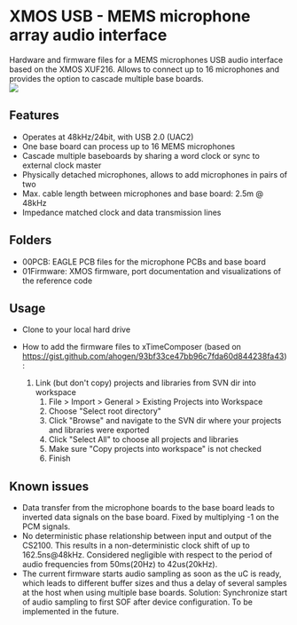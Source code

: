 # XMOS USB - MEMS microphone array audio interface
Hardware and firmware files for a MEMS microphones USB audio interface based on the XMOS XUF216. Allows to connect up to  16 microphones and provides the option to cascade multiple base boards.  
<img src="https://github.com/simongapp/xmos_usb_mems_interface/blob/master/images/IMG_5449.JPG">  

## Features
- Operates at 48kHz/24bit, with USB 2.0 (UAC2)
- One base board can process up to 16 MEMS microphones
- Cascade multiple baseboards by sharing a word clock or sync to external clock master
- Physically detached microphones, allows to add microphones in pairs of two
- Max. cable length between microphones and base board: 2.5m @ 48kHz
- Impedance matched clock and data transmission lines

## Folders
- 00PCB: EAGLE PCB files for the microphone PCBs and base board
- 01Firmware: XMOS firmware, port documentation and visualizations of the reference code

## Usage
- Clone to your local hard drive

- How to add the firmware files to xTimeComposer (based on https://gist.github.com/ahogen/93bf33ce47bb96c7fda60d844238fa43):  
  1. Link (but don't copy) projects and libraries from SVN dir into workspace
     1. File > Import > General > Existing Projects into Workspace
     2. Choose "Select root directory"
     3. Click "Browse" and navigate to the SVN dir where your projects and libraries were exported
     4. Click "Select All" to choose all projects and libraries
     5. Make sure "Copy projects into workspace" is not checked
     6. Finish

## Known issues
- Data transfer from the microphone boards to the base board leads to inverted data signals on the base board. Fixed by multiplying -1 on the PCM signals.
- No deterministic phase relationship between input and output of the CS2100. This results in a non-deterministic clock shift of up to 162.5ns@48kHz. Considered negligible with respect to the period of audio frequencies from 50ms(20Hz) to 42us(20kHz).
- The current firmware starts audio sampling as soon as the uC is ready, which leads to different buffer sizes and thus a delay of several samples at the host when using multiple base boards. Solution: Synchronize start of audio sampling to first SOF after device configuration. To be implemented in the future.

